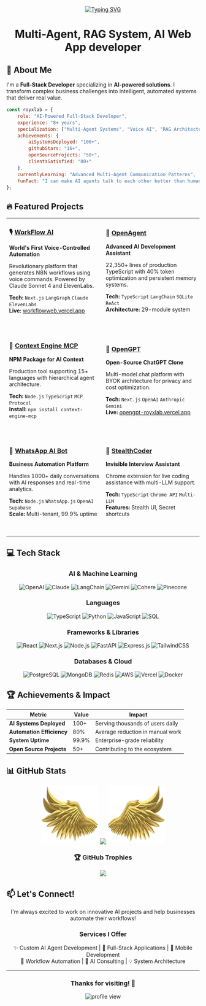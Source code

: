 <div align="center">

[![Typing SVG](https://readme-typing-svg.herokuapp.com?font=Fira+Code&weight=600&size=22&pause=1000&color=00D9FF&center=true&vCenter=true&random=false&width=600&lines=AI-Powered+Full-Stack+Developer;100%2B+Production+AI+Systems+Deployed;Multi-Agent+Systems+Expert)](https://git.io/typing-svg)

<h1 align="center">Multi-Agent, RAG System, AI Web App developer</h1>

</div>

## 🚀 About Me

I'm a **Full-Stack Developer** specializing in **AI-powered solutions**. I transform complex business challenges into intelligent, automated systems that deliver real value.

```javascript
const royxlab = {
    role: "AI-Powered Full-Stack Developer",
    experience: "8+ years",
    specialization: ["Multi-Agent Systems", "Voice AI", "RAG Architecture", "Full-Stack Development"],
    achievements: {
        aiSystemsDeployed: "100+",
        githubStars: "16+",
        openSourceProjects: "50+",
        clientsSatisfied: "80+"
    },
    currentlyLearning: "Advanced Multi-Agent Communication Patterns",
    funFact: "I can make AI agents talk to each other better than humans do! 🤖"
};
```

## 🔥 Featured Projects

<table>
<tr>
<td width="50%">

### 🎙️ [WorkFlow AI](https://github.com/royxlab/WorkFlow-AI)
**World's First Voice-Controlled Automation**

Revolutionary platform that generates N8N workflows using voice commands. Powered by Claude Sonnet 4 and ElevenLabs.

**Tech:** `Next.js` `LangGraph` `Claude` `ElevenLabs`  
**Live:** [workflowweb.vercel.app](https://workflowweb.vercel.app)

&nbsp;

</td>
<td width="50%">

### 🤖 [OpenAgent](https://github.com/royxlab/OpenAgent)
**Advanced AI Development Assistant**

22,350+ lines of production TypeScript with 40% token optimization and persistent memory systems.

**Tech:** `TypeScript` `LangChain` `SQLite` `ReAct`  
**Architecture:** 29-module system

&nbsp;

</td>
</tr>
<tr>
<td width="50%">

### 🧠 [Context Engine MCP](https://github.com/royxlab/Context-Engine-MCP-Server)
**NPM Package for AI Context**

Production tool supporting 15+ languages with hierarchical agent architecture.

**Tech:** `Node.js` `TypeScript` `MCP Protocol`  
**Install:** `npm install context-engine-mcp`

&nbsp;

</td>
<td width="50%">

### 💬 [OpenGPT](https://github.com/royxlab/OpenGPT)
**Open-Source ChatGPT Clone**

Multi-model chat platform with BYOK architecture for privacy and cost optimization.

**Tech:** `Next.js` `OpenAI` `Anthropic` `Gemini`  
**Live:** [opengpt-royxlab.vercel.app](https://opengpt-royxlab.vercel.app)

&nbsp;

</td>
</tr>
<tr>
<td width="50%">

### 📱 [WhatsApp AI Bot](https://github.com/royxlab/WhatsApp-Bot)
**Business Automation Platform**

Handles 1000+ daily conversations with AI responses and real-time analytics.

**Tech:** `Node.js` `WhatsApp.js` `OpenAI` `Supabase`  
**Scale:** Multi-tenant, 99.9% uptime

&nbsp;

</td>
<td width="50%">

### 👻 [StealthCoder](https://github.com/royxlab/StealthCoder)
**Invisible Interview Assistant**

Chrome extension for live coding assistance with multi-LLM support.

**Tech:** `TypeScript` `Chrome API` `Multi-LLM`  
**Features:** Stealth UI, Secret shortcuts

&nbsp;

</td>
</tr>
</table>

## 💻 Tech Stack

<div align="center">

### AI & Machine Learning
![OpenAI](https://img.shields.io/badge/OpenAI-412991?style=flat&logo=openai&logoColor=white)
![Claude](https://img.shields.io/badge/Claude-191919?style=flat&logo=anthropic&logoColor=white)
![LangChain](https://img.shields.io/badge/LangChain-121212?style=flat&logo=chainlink&logoColor=white)
![Gemini](https://img.shields.io/badge/Gemini-4285F4?style=flat&logo=google&logoColor=white)
![Cohere](https://img.shields.io/badge/Cohere-FF6B6B?style=flat&logo=cohere&logoColor=white)
![Pinecone](https://img.shields.io/badge/Pinecone-000000?style=flat&logo=pinecone&logoColor=white)

### Languages
![TypeScript](https://img.shields.io/badge/TypeScript-007ACC?style=flat&logo=typescript&logoColor=white)
![Python](https://img.shields.io/badge/Python-3776AB?style=flat&logo=python&logoColor=white)
![JavaScript](https://img.shields.io/badge/JavaScript-F7DF1E?style=flat&logo=javascript&logoColor=black)
![SQL](https://img.shields.io/badge/SQL-4479A1?style=flat&logo=mysql&logoColor=white)

### Frameworks & Libraries
![React](https://img.shields.io/badge/React-20232A?style=flat&logo=react&logoColor=61DAFB)
![Next.js](https://img.shields.io/badge/Next.js-000000?style=flat&logo=next.js&logoColor=white)
![Node.js](https://img.shields.io/badge/Node.js-43853D?style=flat&logo=node.js&logoColor=white)
![FastAPI](https://img.shields.io/badge/FastAPI-005571?style=flat&logo=fastapi&logoColor=white)
![Express.js](https://img.shields.io/badge/Express.js-404D59?style=flat&logo=express&logoColor=white)
![TailwindCSS](https://img.shields.io/badge/Tailwind-38B2AC?style=flat&logo=tailwind-css&logoColor=white)

### Databases & Cloud
![PostgreSQL](https://img.shields.io/badge/PostgreSQL-316192?style=flat&logo=postgresql&logoColor=white)
![MongoDB](https://img.shields.io/badge/MongoDB-4EA94B?style=flat&logo=mongodb&logoColor=white)
![Redis](https://img.shields.io/badge/Redis-DC382D?style=flat&logo=redis&logoColor=white)
![AWS](https://img.shields.io/badge/AWS-232F3E?style=flat&logo=amazon-aws&logoColor=white)
![Vercel](https://img.shields.io/badge/Vercel-000000?style=flat&logo=vercel&logoColor=white)
![Docker](https://img.shields.io/badge/Docker-2496ED?style=flat&logo=docker&logoColor=white)

</div>

## 🏆 Achievements & Impact

<div align="center">

| Metric | Value | Impact |
|--------|-------|--------|
| **AI Systems Deployed** | 100+ | Serving thousands of users daily |
| **Automation Efficiency** | 80% | Average reduction in manual work |
| **System Uptime** | 99.9% | Enterprise-grade reliability |
| **Open Source Projects** | 50+ | Contributing to the ecosystem |

</div>

## 📊 GitHub Stats

<div align="center">
  
<!-- ![](https://github-readme-stats.vercel.app/api?username=royxlab&theme=react&hide_border=false&include_all_commits=true&count_private=true) -->
<!-- ![](https://github-readme-streak-stats.herokuapp.com/?user=royxlab&theme=react&hide_border=false) -->

<p align="center">
  <img height="150" width="150" src="WEBP/left.webp"/>
  <img align="center" src="https://github-readme-streak-stats.herokuapp.com/?user=royxlab&theme=dark&hide_border=true"/>
  <img height="150" width="150" src="WEBP/right.webp"/>
</p>
  
<!-- ![](https://github-readme-stats.vercel.app/api/top-langs/?username=royxlab&theme=react&hide_border=false&include_all_commits=true&count_private=true&layout=compact) -->

<!-- ![](https://github-readme-activity-graph.vercel.app/graph?username=royxlab&theme=react-dark&hide_border=false&area=true) -->

### 🏆 GitHub Trophies
![](https://github-profile-trophy.vercel.app/?username=royxlab&theme=discord&no-frame=false&no-bg=false&margin-w=4)

</div>

## 📫 Let's Connect!

<div align="center">

I'm always excited to work on innovative AI projects and help businesses automate their workflows!

### Services I Offer

✨ Custom AI Agent Development | 🚀 Full-Stack Applications | 📱 Mobile Development  
🤖 Workflow Automation | 🧠 AI Consulting | 💡 System Architecture

</div>

---

<div align="center">

### Thanks for visiting! 👋

<img src="https://komarev.com/ghpvc/?username=royxlab&label=Profile%20views&color=0e75b6&style=flat" alt="profile view" />

</div>
